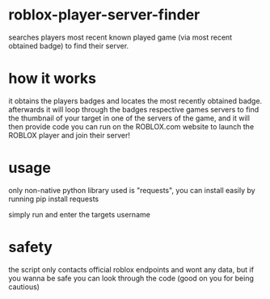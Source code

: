 # roblox-player-server-finder
searches players most recent known played game (via most recent obtained badge) to find their server.  

# how it works
it obtains the players badges and locates the most recently obtained badge. afterwards it will loop through the badges respective games servers to find the thumbnail of your target in one of the servers of the game, and it will then provide code you can run on the ROBLOX.com website to launch the ROBLOX player and join their server!

# usage
only non-native python library used is "requests", you can install easily by running pip install requests

simply run and enter the targets username

# safety
the script only contacts official roblox endpoints and wont any data, but if you wanna be safe you can look through the code (good on you for being cautious)
